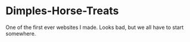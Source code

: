 # Dimples-Horse-Treats
One of the first ever websites I made. Looks bad, but we all have to start somewhere.
